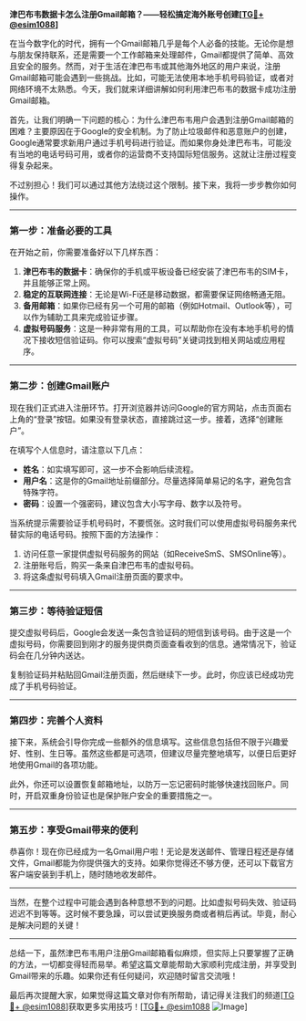 **津巴布韦数据卡怎么注册Gmail邮箱？——轻松搞定海外账号创建[[TG💪+ @esim1088](https://t.me/s/esim1088)]**

在当今数字化的时代，拥有一个Gmail邮箱几乎是每个人必备的技能。无论你是想与朋友保持联系，还是需要一个工作邮箱来处理邮件，Gmail都提供了简单、高效且安全的服务。然而，对于生活在津巴布韦或其他海外地区的用户来说，注册Gmail邮箱可能会遇到一些挑战。比如，可能无法使用本地手机号码验证，或者对网络环境不太熟悉。今天，我们就来详细讲解如何利用津巴布韦的数据卡成功注册Gmail邮箱。

首先，让我们明确一下问题的核心：为什么津巴布韦用户会遇到注册Gmail邮箱的困难？主要原因在于Google的安全机制。为了防止垃圾邮件和恶意账户的创建，Google通常要求新用户通过手机号码进行验证。而如果你身处津巴布韦，可能没有当地的电话号码可用，或者你的运营商不支持国际短信服务。这就让注册过程变得复杂起来。

不过别担心！我们可以通过其他方法绕过这个限制。接下来，我将一步步教你如何操作。

---

### 第一步：准备必要的工具

在开始之前，你需要准备好以下几样东西：

1. **津巴布韦的数据卡**：确保你的手机或平板设备已经安装了津巴布韦的SIM卡，并且能够正常上网。
2. **稳定的互联网连接**：无论是Wi-Fi还是移动数据，都需要保证网络畅通无阻。
3. **备用邮箱**：如果你已经有另一个可用的邮箱（例如Hotmail、Outlook等），可以作为辅助工具来完成验证步骤。
4. **虚拟号码服务**：这是一种非常有用的工具，可以帮助你在没有本地手机号的情况下接收短信验证码。你可以搜索“虚拟号码”关键词找到相关网站或应用程序。

---

### 第二步：创建Gmail账户

现在我们正式进入注册环节。打开浏览器并访问Google的官方网站，点击页面右上角的“登录”按钮。如果没有登录状态，直接跳过这一步。接着，选择“创建账户”。

在填写个人信息时，请注意以下几点：

- **姓名**：如实填写即可，这一步不会影响后续流程。
- **用户名**：这是你的Gmail地址前缀部分。尽量选择简单易记的名字，避免包含特殊字符。
- **密码**：设置一个强密码，建议包含大小写字母、数字以及符号。

当系统提示需要验证手机号码时，不要慌张。这时我们可以使用虚拟号码服务来代替实际的电话号码。按照下面的方法操作：

1. 访问任意一家提供虚拟号码服务的网站（如ReceiveSmS、SMSOnline等）。
2. 注册账号后，购买一条来自津巴布韦的虚拟号码。
3. 将这条虚拟号码填入Gmail注册页面的要求中。

---

### 第三步：等待验证短信

提交虚拟号码后，Google会发送一条包含验证码的短信到该号码。由于这是一个虚拟号码，你需要回到刚才的服务提供商页面查看收到的信息。通常情况下，验证码会在几分钟内送达。

复制验证码并粘贴回Gmail注册页面，然后继续下一步。此时，你应该已经成功完成了手机号码验证。

---

### 第四步：完善个人资料

接下来，系统会引导你完成一些额外的信息填写。这些信息包括但不限于兴趣爱好、性别、生日等。虽然这些都是可选项，但建议尽量完整地填写，以便日后更好地使用Gmail的各项功能。

此外，你还可以设置恢复邮箱地址，以防万一忘记密码时能够快速找回账户。同时，开启双重身份验证也是保护账户安全的重要措施之一。

---

### 第五步：享受Gmail带来的便利

恭喜你！现在你已经成为一名Gmail用户啦！无论是发送邮件、管理日程还是存储文件，Gmail都能为你提供强大的支持。如果你觉得还不够方便，还可以下载官方客户端安装到手机上，随时随地收发邮件。

---

当然，在整个过程中可能会遇到各种意想不到的问题。比如虚拟号码失效、验证码迟迟不到等等。这时候不要急躁，可以尝试更换服务商或者稍后再试。毕竟，耐心是解决问题的关键！

---

总结一下，虽然津巴布韦用户注册Gmail邮箱看似麻烦，但实际上只要掌握了正确的方法，一切都变得轻而易举。希望这篇文章能帮助大家顺利完成注册，并享受到Gmail带来的乐趣。如果你还有任何疑问，欢迎随时留言交流哦！

最后再次提醒大家，如果觉得这篇文章对你有所帮助，请记得关注我们的频道[[TG💪+ @esim1088](https://t.me/s/esim1088)]获取更多实用技巧！[[TG💪+ @esim1088](https://t.me/s/esim1088) ![Image](https://i.postimg.cc/4NQfJmqS/Snipaste-2025-05-13-00-14-12.png)]